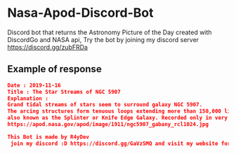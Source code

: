 # Nasa-Apod-Discord-Bot
Discord bot that returns the Astronomy Picture of the Day created with DiscordGo and NASA api,
Try the bot by joining my discord server https://discord.gg/zubFRDa

## Example of response
```json
Date : 2019-11-16
Title : The Star Streams of NGC 5907
Explanation : 
Grand tidal streams of stars seem to surround galaxy NGC 5907.
The arcing structures form tenuous loops extending more than 150,000 light-years from the narrow, edge-on spiral,
also known as the Splinter or Knife Edge Galaxy. Recorded only in very deep exposures, the streams likely represent the ghostly trail of a dwarf galaxy - debris left along the orbit of a smaller satellite galaxy that was gradually torn apart and merged with NGC 5907 over four billion years ago. Ultimately this remarkable discovery image, from a small robotic observatory in New Mexico, supports the cosmological scenario in which large spiral galaxies, including our own Milky Way, were formed by the accretion of smaller ones. NGC 5907 lies about 40 million light-years distant in the northern constellation Draco.
https://apod.nasa.gov/apod/image/1911/ngc5907_gabany_rcl1024.jpg

This Bot is made by R4yDev 
 join my discord :D https://discord.gg/GaVzSMQ and visit my website for more https://r4yan.ga/
 
 ```
